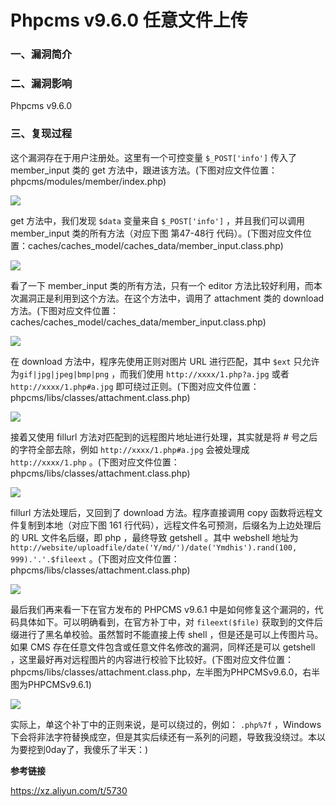 # Phpcms v9.6.0 任意文件上传

### 一、漏洞简介

### 二、漏洞影响

Phpcms v9.6.0

### 三、复现过程

这个漏洞存在于用户注册处。这里有一个可控变量 `$_POST['info']` 传入了 member_input 类的 get 方法中，跟进该方法。(下图对应文件位置：phpcms/modules/member/index.php)

![](images/15892031167916.png)


 get 方法中，我们发现 `$data` 变量来自 `$_POST['info']` ，并且我们可以调用 member_input 类的所有方法（对应下图 第47-48行 代码）。(下图对应文件位置：caches/caches_model/caches_data/member_input.class.php)
 
 ![](images/15892031307239.png)


看了一下 member_input 类的所有方法，只有一个 editor 方法比较好利用，而本次漏洞正是利用到这个方法。在这个方法中，调用了 attachment 类的 download 方法。(下图对应文件位置：caches/caches_model/caches_data/member_input.class.php)

![](images/15892031376350.png)


在 download 方法中，程序先使用正则对图片 URL 进行匹配，其中 `$ext` 只允许为`gif|jpg|jpeg|bmp|png` ，而我们使用 `http://xxxx/1.php?a.jpg` 或者 `http://xxxx/1.php#a.jpg` 即可绕过正则。(下图对应文件位置：phpcms/libs/classes/attachment.class.php)

![](images/15892031567054.png)


接着又使用 fillurl 方法对匹配到的远程图片地址进行处理，其实就是将 # 号之后的字符全部去除，例如 `http://xxxx/1.php#a.jpg` 会被处理成 `http://xxxx/1.php` 。(下图对应文件位置：phpcms/libs/classes/attachment.class.php)

![](images/15892031711008.png)


fillurl 方法处理后，又回到了 download 方法。程序直接调用 copy 函数将远程文件复制到本地（对应下图 161 行代码），远程文件名可预测，后缀名为上边处理后的 URL 文件名后缀，即 php ，最终导致 getshell 。其中 webshell 地址为 `http://website/uploadfile/date('Y/md/')/date('Ymdhis').rand(100, 999).'.'.$fileext` 。(下图对应文件位置：phpcms/libs/classes/attachment.class.php)

![](images/15892031853144.png)


最后我们再来看一下在官方发布的 PHPCMS v9.6.1 中是如何修复这个漏洞的，代码具体如下。可以明确看到，在官方补丁中，对 `fileext($file)` 获取到的文件后缀进行了黑名单校验。虽然暂时不能直接上传 shell ，但是还是可以上传图片马。如果 CMS 存在任意文件包含或任意文件名修改的漏洞，同样还是可以 getshell ，这里最好再对远程图片的内容进行校验下比较好。(下图对应文件位置：phpcms/libs/classes/attachment.class.php，左半图为PHPCMSv9.6.0，右半图为PHPCMSv9.6.1)

![](images/15892031968084.png)


实际上，单这个补丁中的正则来说，是可以绕过的，例如： `.php%7f` ，Windows下会将非法字符替换成空，但是其实后续还有一系列的问题，导致我没绕过。本以为要挖到0day了，我傻乐了半天：)

**参考链接**

https://xz.aliyun.com/t/5730